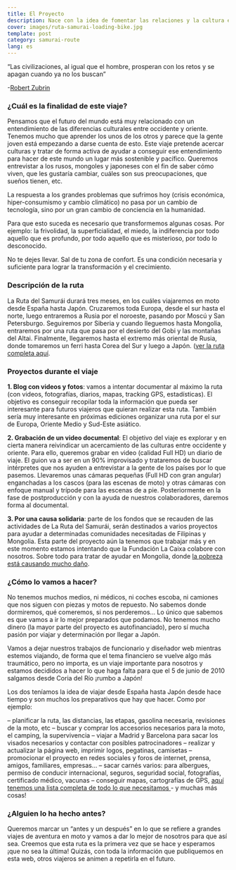 ```yaml
---
title: El Proyecto
description: Nace con la idea de fomentar las relaciones y la cultura entre occidente y oriente
cover: images/ruta-samurai-loading-bike.jpg
template: post
category: samurai-route
lang: es
---
```


“Las civilizaciones, al igual que el hombre, prosperan con los retos y se apagan cuando ya no los buscan”

-[Robert Zubrin](http://en.wikipedia.org/wiki/Robert_Zubrin)

### ¿Cuál es la finalidad de este viaje?

Pensamos que el futuro del mundo está muy relacionado con un entendimiento de las diferencias culturales entre occidente y oriente. Tenemos mucho que aprender los unos de los otros y parece que la gente joven está empezando a darse cuenta de esto. Este viaje pretende acercar culturas y tratar de forma activa de ayudar a conseguir ese entendimiento para hacer de este mundo un lugar más sostenible y pacífico. Queremos entrevistar a los rusos, mongoles y japoneses con el fin de saber cómo viven, que les gustaría cambiar, cuáles son sus preocupaciones, que sueños tienen, etc.

La respuesta a los grandes problemas que sufrimos hoy (crisis económica, hiper-consumismo y cambio climático) no pasa por un cambio de tecnología, sino por un gran cambio de conciencia en la humanidad.

Para que esto suceda es necesario que transformemos algunas cosas. Por ejemplo: la frivolidad, la superficialidad, el miedo, la indiferencia por todo aquello que es profundo, por todo aquello que es misterioso, por todo lo desconocido.

No te dejes llevar. Sal de tu zona de confort. Es una condición necesaria y suficiente para lograr la transformación y el crecimiento.

### Descripción de la ruta

La Ruta del Samurái durará tres meses, en los cuáles viajaremos en moto desde España hasta Japón. Cruzaremos toda Europa, desde el sur hasta el norte, luego entraremos a Rusia por el noroeste, pasando por Moscú y San Petersburgo. Seguiremos por Siberia y cuando lleguemos hasta Mongolia, entraremos por una ruta que pasa por el desierto del Gobi y las montañas del Altai. Finalmente, llegaremos hasta el extremo más oriental de Rusia, donde tomaremos un ferri hasta Corea del Sur y luego a Japón. ([ver la ruta completa aquí](./samurai-route).

### Proyectos durante el viaje

**1. Blog con videos y fotos**: vamos a intentar documentar al máximo la ruta (con videos, fotografías, diarios, mapas, tracking GPS, estadísticas). El objetivo es conseguir recopilar toda la información que pueda ser interesante para futuros viajeros que quieran realizar esta ruta. También sería muy interesante en próximas ediciones organizar una ruta por el sur de Europa, Oriente Medio y Sud-Este asiático.

**2. Grabación de un video documental**: El objetivo del viaje es explorar y en cierta manera reivindicar un acercamiento de las culturas entre occidente y oriente. Para ello, queremos grabar en video (calidad Full HD) un diario de viaje. El guion va a ser en un 90% improvisado y trataremos de buscar intérpretes que nos ayuden a entrevistar a la gente de los países por lo que pasemos. Llevaremos unas cámaras pequeñas (Full HD con gran angular) enganchadas a los cascos (para las escenas de moto) y otras cámaras con enfoque manual y trípode para las escenas de a pie. Posteriormente en la fase de postproducción y con la ayuda de nuestros colaboradores, daremos forma al documental.

**3. Por una causa solidaria**: parte de los fondos que se recauden de las actividades de La Ruta del Samurái, serán destinados a varios proyectos para ayudar a determinadas comunidades necesitadas de Filipinas y Mongolia. Esta parte del proyecto aún la tenemos que trabajar más y en este momento estamos intentando que la Fundación La Caixa colabore con nosotros. Sobre todo para tratar de ayudar en Mongolia, donde [la pobreza está causando mucho daño](http://www.redcross.int/es/MAG/magazine2003_1/20-21.html).

### ¿Cómo lo vamos a hacer?

No tenemos muchos medios, ni médicos, ni coches escoba, ni camiones que nos siguen con piezas y motos de repuesto. No sabemos donde dormiremos, qué comeremos, si nos perderemos... Lo único que sabemos es que vamos a ir lo mejor preparados que podamos. No tenemos mucho dinero (la mayor parte del proyecto es autofinanciado), pero sí mucha pasión por viajar y determinación por llegar a Japón.

Vamos a dejar nuestros trabajos de funcionario y diseñador web mientras estemos viajando, de forma que el tema financiero se vuelve algo más traumático, pero no importa, es un viaje importante para nosotros y estamos decididos a hacer lo que haga falta para que el 5 de junio de 2010 salgamos desde Coria del Río ¡rumbo a Japón!

Los dos teníamos la idea de viajar desde España hasta Japón desde hace tiempo y son muchos los preparativos que hay que hacer. Como por ejemplo:

– planificar la ruta, las distancias, las etapas, gasolina necesaria, revisiones de la moto, etc
– buscar y comprar los accesorios necesarios para la moto, el camping, la supervivencia
– viajar a Madrid y Barcelona para sacar los visados necesarios y contactar con posibles patrocinadores
– realizar y actualizar la página web, imprimir logos, pegatinas, camisetas
– promocionar el proyecto en redes sociales y foros de internet, prensa, amigos, familiares, empresas…
– sacar carnés varios: para albergues, permiso de conducir internacional, seguros, seguridad social, fotografías, certificado médico, vacunas
– conseguir mapas, cartografías de GPS, [aquí tenemos una lista completa de todo lo que necesitamos  ](http://rutasamurai.herokuapp.com/Equipamiento.html)- y muchas más cosas!

### ¿Alguien lo ha hecho antes?

Queremos marcar un “antes y un después” en lo que se refiere a grandes viajes de aventura en moto y vamos a dar lo mejor de nosotros para que así sea. Creemos que esta ruta es la primera vez que se hace y esperamos ¡que no sea la última! Quizás, con toda la información que publiquemos en esta web, otros viajeros se animen a repetirla en el futuro.
